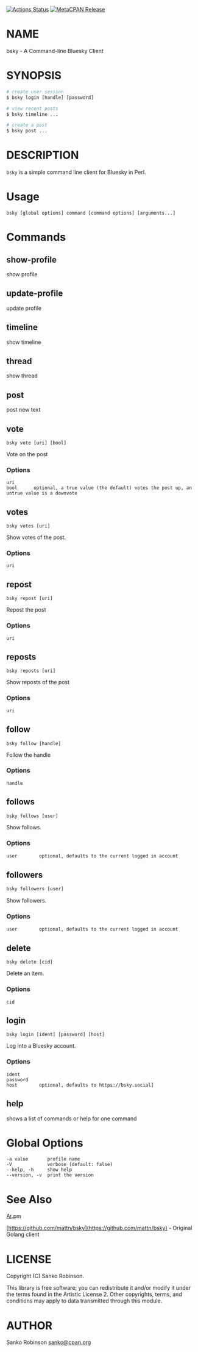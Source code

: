 [![Actions Status](https://github.com/sanko/App-bsky/actions/workflows/ci.yml/badge.svg)](https://github.com/sanko/App-bsky/actions) [![MetaCPAN Release](https://badge.fury.io/pl/App-bsky.svg)](https://metacpan.org/release/App-bsky)
# NAME

bsky - A Command-line Bluesky Client

# SYNOPSIS

```perl
# create user session
$ bsky login [handle] [password]

# view recent posts
$ bsky timeline ...

# create a post
$ bsky post ...
```

# DESCRIPTION

`bsky` is a simple command line client for Bluesky in Perl.

# Usage

```
bsky [global options] command [command options] [arguments...]
```

# Commands

## show-profile

show profile

## update-profile

update profile

## timeline

show timeline

## thread

show thread

## post

post new text

## vote

```
bsky vote [uri] [bool]
```

Vote on the post

### Options

```
uri
bool      optional, a true value (the default) votes the post up, an untrue value is a downvote
```

## votes

```
bsky votes [uri]
```

Show votes of the post.

### Options

```
uri
```

## repost

```
bsky repost [uri]
```

Repost the post

### Options

```
uri
```

## reposts

```
bsky reposts [uri]
```

Show reposts of the post

### Options

```
uri
```

## follow

```
bsky follow [handle]
```

Follow the handle

### Options

```
handle
```

## follows

```perl
bsky follows [user]
```

Show follows.

### Options

```perl
user        optional, defaults to the current logged in account
```

## followers

```perl
bsky followers [user]
```

Show followers.

### Options

```perl
user        optional, defaults to the current logged in account
```

## delete

```
bsky delete [cid]
```

Delete an item.

### Options

```
cid
```

## login

```
bsky login [ident] [password] [host]
```

Log into a Bluesky account.

### Options

```
ident
password
host        optional, defaults to https://bsky.social]
```

## help

shows a list of commands or help for one command

# Global Options

```
-a value       profile name
-V             verbose (default: false)
--help, -h     show help
--version, -v  print the version
```

# See Also

[At](https://metacpan.org/pod/At).pm

[https://github.com/mattn/bsky](https://github.com/mattn/bsky) - Original Golang client

# LICENSE

Copyright (C) Sanko Robinson.

This library is free software; you can redistribute it and/or modify it under the terms found in the Artistic License
2\. Other copyrights, terms, and conditions may apply to data transmitted through this module.

# AUTHOR

Sanko Robinson <sanko@cpan.org>
